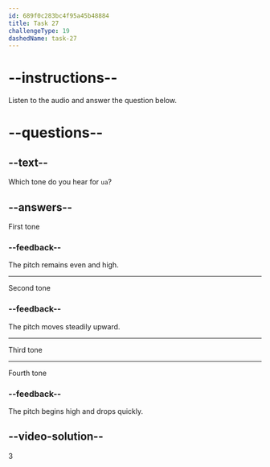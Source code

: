 ```yaml
---
id: 689f0c283bc4f95a45b48884
title: Task 27
challengeType: 19
dashedName: task-27
---
```


<!-- (Audio) A: uǎ -->

# --instructions--

Listen to the audio and answer the question below.

# --questions--

## --text--

Which tone do you hear for `ua`?

## --answers--

First tone

### --feedback--

The pitch remains even and high.

---

Second tone

### --feedback--

The pitch moves steadily upward.

---

Third tone

---

Fourth tone

### --feedback--

The pitch begins high and drops quickly.

## --video-solution--

3
